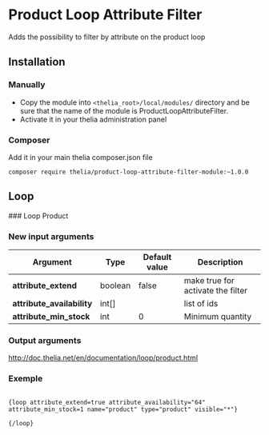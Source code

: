# Product Loop Attribute Filter

Adds the possibility to filter by attribute on the product loop

## Installation

### Manually

* Copy the module into ```<thelia_root>/local/modules/``` directory and be sure that the name of the module is ProductLoopAttributeFilter.
* Activate it in your thelia administration panel

### Composer

Add it in your main thelia composer.json file

```
composer require thelia/product-loop-attribute-filter-module:~1.0.0
```

## Loop

### Loop Product

### New input arguments

|Argument |Type |Default value |Description |
|---      |--- |--- |--- |
|**attribute_extend** | boolean | false | make true for activate the filter |
|**attribute_availability** | int[] |  | list of ids |
|**attribute_min_stock** | int | 0 | Minimum quantity |

### Output arguments

http://doc.thelia.net/en/documentation/loop/product.html

### Exemple

```smarty

{loop attribute_extend=true attribute_availability="64" attribute_min_stock=1 name="product" type="product" visible="*"}

{/loop}
```
